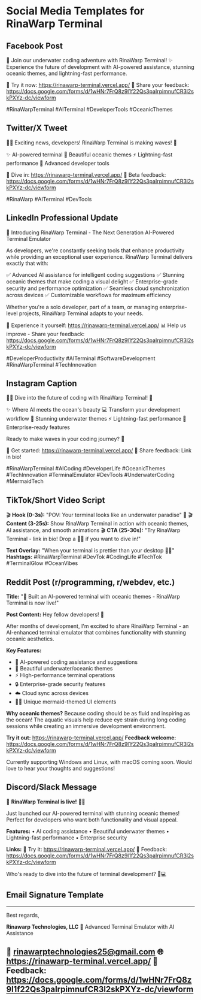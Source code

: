# Social Media Templates for RinaWarp Terminal

## Facebook Post
🌊 Join our underwater coding adventure with RinaWarp Terminal! ✨ Experience the future of development with AI-powered assistance, stunning oceanic themes, and lightning-fast performance. 

🚀 Try it now: https://rinawarp-terminal.vercel.app/
📝 Share your feedback: https://docs.google.com/forms/d/1wHNr7FrQ8z9l1f22Qs3paIrpimnufCR3l2skPXYz-dc/viewform

#RinaWarpTerminal #AITerminal #DeveloperTools #OceanicThemes

## Twitter/X Tweet
🧜‍♀️ Exciting news, developers! RinaWarp Terminal is making waves! 🌊 

✨ AI-powered terminal
🎨 Beautiful oceanic themes 
⚡ Lightning-fast performance
🔧 Advanced developer tools

🚀 Dive in: https://rinawarp-terminal.vercel.app/
📝 Beta feedback: https://docs.google.com/forms/d/1wHNr7FrQ8z9l1f22Qs3paIrpimnufCR3l2skPXYz-dc/viewform

#RinaWarp #AITerminal #DevTools

## LinkedIn Professional Update
🌊 Introducing RinaWarp Terminal - The Next Generation AI-Powered Terminal Emulator

As developers, we're constantly seeking tools that enhance productivity while providing an exceptional user experience. RinaWarp Terminal delivers exactly that with:

✅ Advanced AI assistance for intelligent coding suggestions
✅ Stunning oceanic themes that make coding a visual delight
✅ Enterprise-grade security and performance optimization
✅ Seamless cloud synchronization across devices
✅ Customizable workflows for maximum efficiency

Whether you're a solo developer, part of a team, or managing enterprise-level projects, RinaWarp Terminal adapts to your needs.

🚀 Experience it yourself: https://rinawarp-terminal.vercel.app/
📊 Help us improve - Share your feedback: https://docs.google.com/forms/d/1wHNr7FrQ8z9l1f22Qs3paIrpimnufCR3l2skPXYz-dc/viewform

#DeveloperProductivity #AITerminal #SoftwareDevelopment #RinaWarpTerminal #TechInnovation

## Instagram Caption
🧜‍♀️ Dive into the future of coding with RinaWarp Terminal! 🌊

✨ Where AI meets the ocean's beauty
💻 Transform your development workflow 
🎨 Stunning underwater themes
⚡ Lightning-fast performance
🚀 Enterprise-ready features

Ready to make waves in your coding journey? 🌊

🔗 Get started: https://rinawarp-terminal.vercel.app/
📝 Share feedback: Link in bio!

#RinaWarpTerminal #AICoding #DeveloperLife #OceanicThemes #TechInnovation #TerminalEmulator #DevTools #UnderwaterCoding #MermaidTech

## TikTok/Short Video Script
🎬 **Hook (0-3s):** "POV: Your terminal looks like an underwater paradise" 🌊
🎬 **Content (3-25s):** Show RinaWarp Terminal in action with oceanic themes, AI assistance, and smooth animations
🎬 **CTA (25-30s):** "Try RinaWarp Terminal - link in bio! Drop a 🧜‍♀️ if you want to dive in!"

**Text Overlay:** "When your terminal is prettier than your desktop 💅✨"
**Hashtags:** #RinaWarpTerminal #DevTok #CodingLife #TechTok #TerminalGlow #OceanVibes

## Reddit Post (r/programming, r/webdev, etc.)
**Title:** "🌊 Built an AI-powered terminal with oceanic themes - RinaWarp Terminal is now live!"

**Post Content:**
Hey fellow developers! 👋

After months of development, I'm excited to share RinaWarp Terminal - an AI-enhanced terminal emulator that combines functionality with stunning oceanic aesthetics.

**Key Features:**
- 🤖 AI-powered coding assistance and suggestions
- 🎨 Beautiful underwater/oceanic themes
- ⚡ High-performance terminal operations
- 🔒 Enterprise-grade security features
- ☁️ Cloud sync across devices
- 🧜‍♀️ Unique mermaid-themed UI elements

**Why oceanic themes?** Because coding should be as fluid and inspiring as the ocean! The aquatic visuals help reduce eye strain during long coding sessions while creating an immersive development environment.

**Try it out:** https://rinawarp-terminal.vercel.app/
**Feedback welcome:** https://docs.google.com/forms/d/1wHNr7FrQ8z9l1f22Qs3paIrpimnufCR3l2skPXYz-dc/viewform

Currently supporting Windows and Linux, with macOS coming soon. Would love to hear your thoughts and suggestions!

## Discord/Slack Message
🌊 **RinaWarp Terminal is live!** 🧜‍♀️

Just launched our AI-powered terminal with stunning oceanic themes! Perfect for developers who want both functionality and visual appeal.

**Features:**
• AI coding assistance
• Beautiful underwater themes
• Lightning-fast performance
• Enterprise security

**Links:**
🚀 Try it: https://rinawarp-terminal.vercel.app/
📝 Feedback: https://docs.google.com/forms/d/1wHNr7FrQ8z9l1f22Qs3paIrpimnufCR3l2skPXYz-dc/viewform

Who's ready to dive into the future of terminal development? 🌊💻

## Email Signature Template
---
Best regards,

**Rinawarp Technologies, LLC**
🌊 Advanced Terminal Emulator with AI Assistance

📧 rinawarptechnologies25@gmail.com
🌐 https://rinawarp-terminal.vercel.app/
📝 Feedback: https://docs.google.com/forms/d/1wHNr7FrQ8z9l1f22Qs3paIrpimnufCR3l2skPXYz-dc/viewform
---

